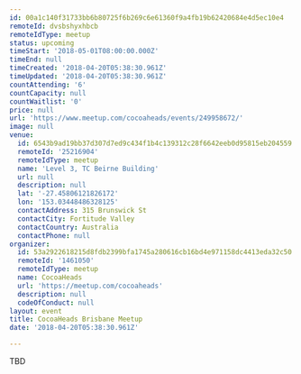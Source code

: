 ```yaml
---
id: 00a1c140f31733bb6b80725f6b269c6e61360f9a4fb19b62420684e4d5ec10e4
remoteId: dvsbshyxhbcb
remoteIdType: meetup
status: upcoming
timeStart: '2018-05-01T08:00:00.000Z'
timeEnd: null
timeCreated: '2018-04-20T05:38:30.961Z'
timeUpdated: '2018-04-20T05:38:30.961Z'
countAttending: '6'
countCapacity: null
countWaitlist: '0'
price: null
url: 'https://www.meetup.com/cocoaheads/events/249958672/'
image: null
venue:
  id: 6543b9ad19bb37d307d7ed9c434f1b4c139312c28f6642eeb0d95815eb204559
  remoteId: '25216904'
  remoteIdType: meetup
  name: 'Level 3, TC Beirne Building'
  url: null
  description: null
  lat: '-27.45806121826172'
  lon: '153.03448486328125'
  contactAddress: 315 Brunswick St
  contactCity: Fortitude Valley
  contactCountry: Australia
  contactPhone: null
organizer:
  id: 53a2922618215d8fdb2399bfa1745a280616cb16bd4e971158dc4413eda32c50
  remoteId: '1461050'
  remoteIdType: meetup
  name: CocoaHeads
  url: 'https://meetup.com/cocoaheads'
  description: null
  codeOfConduct: null
layout: event
title: CocoaHeads Brisbane Meetup
date: '2018-04-20T05:38:30.961Z'

---
```

<p>TBD</p>
